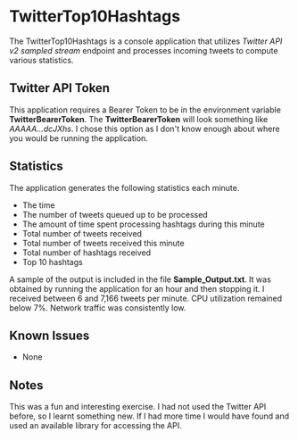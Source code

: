 # TwitterTop10Hashtags
The TwitterTop10Hashtags is a console application that utilizes _Twitter API v2 sampled stream_ endpoint and processes incoming tweets to compute various statistics.

## Twitter API Token
This application requires a Bearer Token to be in the environment variable **TwitterBearerToken**. The **TwitterBearerToken** will look something like _AAAAA...dcJXhs_. I chose this option as I don't know enough about where you would be running the application. 

## Statistics
The application generates the following statistics each minute.
* The time
* The number of tweets queued up to be processed
* The amount of time spent processing hashtags during this minute
* Total number of tweets received
* Total number of tweets received this minute
* Total number of hashtags received
* Top 10 hashtags

A sample of the output is included in the file **Sample_Output.txt**. It was obtained by running the application for an hour and then stopping it. I received between 6 and 7,166 tweets per minute. CPU utilization remained below 7%. Network traffic was consistently low.

## Known Issues
* None

## Notes
This was a fun and interesting exercise. I had not used the Twitter API before, so I learnt something new. If I had more time I would have found and used an available library for accessing the API.
